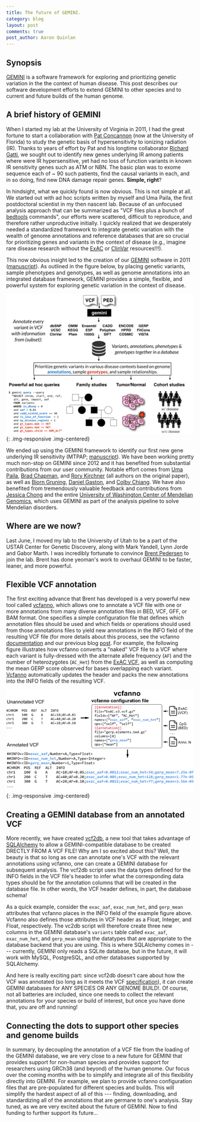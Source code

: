 ```yaml
---
title: The future of GEMINI. 
category: blog
layout: post
comments: true
post_author: Aaron Quinlan
---
```


Synopsis
-------------
[GEMINI](http://gemini.readthedocs.org/en/latest/) is a software framework for exploring and prioritizing genetic variation in the the context of human disease. This post describes our software development efforts to extend GEMINI to other species and to current and future builds of the human genome.

A brief history of GEMINI
-------------------------

When I started my lab at the University of Virginia in 2011, I had the great fortune to start a collaboration with [Pat Concannon](http://diabetes.ufl.edu/research/our-team/patrick-concannon/) (now at the University of Florida) to study the genetic basis of hypersensitivity to ionizing radiation (IR). Thanks to years of effort by Pat and his longtime collaborator [Richard Gatti](http://people.healthsciences.ucla.edu/institution/personnel?personnel_id=8090), we sought out to identify new genes underlying IR among patients where were IR hypersensitive, yet had no loss of function variants in known IR sensitivity genes such as ATM or NBN. The basic plan was to exome sequence each of ~ 90 such patients, find the causal variants in each, and in so doing, find new DNA damage repair genes. **Simple, right**?

In hindsight, what we quickly found is now obvious. This is not simple at all. We started out with ad hoc scripts written by myself and Uma Paila, the first postdoctoral scientist in my then nascent lab. Because of an unfocused analysis approach that can be summarized as "VCF files plus a bunch of [bedtools](http://bedtools.readthedocs.org/en/latest/) commands", our efforts were scattered, difficult to reproduce, and therefore rather unproductive initially. I quickly realized that we desperately needed a standardized framework to integrate genetic variation with the wealth of genome annotations and reference databases that are so crucial for prioritizing genes and variants in the context of disease (e.g., imagine rare disease research without the [ExAC](http://exac.broadinstitute.org/) or [ClinVar](http://www.ncbi.nlm.nih.gov/clinvar/) resources!!!).

This now obvious insight led to the creation of our [GEMINI](http://gemini.readthedocs.org/en/latest/) software in 2011 ([manuscript](http://journals.plos.org/ploscompbiol/article?id=10.1371/journal.pcbi.1003153)). As outlined in the figure below, by placing genetic variants, sample phenotypes and genotypes, as well as genome annotations into an integrated database framework, GEMINI provides a simple, flexible, and powerful system for exploring genetic variation in the context of disease.

![gemini overview](/img/blog/gemini_overview.png){: .img-responsive .img-centered}

We ended up using the GEMINI framework to identify our first new gene underlying IR sensitivity (MTPAP; [manuscript](http://www.ncbi.nlm.nih.gov/pubmed/24651433)). We have been working pretty much non-stop on GEMINI since 2012 and it has benefited from substantial contributions from our user community. Notable effort comes from [Uma Paila](https://github.com/udp3f), [Brad Chapman](https://github.com/chapmanb), and [Rory Kirchner](https://github.com/roryk) (all authors on the original paper), as well as [Bjorn Gruning](https://github.com/bgruening), [Daniel Gaston](https://github.com/dgaston), and [Colby Chiang](https://github.com/cc2qe). We have also benefited from tremendously valuable feedback and contributions from [Jessica Chong](https://twitter.com/jxchong) and the entire [University of Washington Center of Mendelian Genomics](http://uwcmg.org/), which uses GEMINI as part of the analysis pipeline to solve Mendelian disorders.

Where are we now?
-----------------
Last June, I moved my lab to the University of Utah to be a part of the USTAR Center for Genetic Discovery, along with Mark Yandell, Lynn Jorde and Gabor Marth. I was incredibly fortunate to convince [Brent Pedersen](https://github.com/brentp) to join the lab. Brent has done yeoman's work to overhaul GEMINI to be faster, leaner, and more powerful. 


Flexible VCF annotation
-----------------------------------------------
The first exciting advance that Brent has developed is a very powerful new tool called [vcfanno](https://github.com/brentp/vcfanno), which allows one to annotate a VCF file with one or more annotations from many diverse annotation files in BED, VCF, GFF, or BAM format. One specifies a simple configuration file that defines which annotation files should be used and which fields or operations should used from those annotations files to yield new annotations in the INFO field of the resulting VCF file (for more details about this process, see the vcfanno [documentation](https://github.com/brentp/vcfanno) and our previous blog [post](http://127.0.0.1:4000/blog/2016/01/08/combine-ExAC-w-vcfanno.html). For example, the following figure illustrates how vcfanno converts a "naked" VCF file to a VCF where each variant is fully-dressed with the alternate allele frequency (``AF``) and the number of heterozygotes (``AC_Het``) from the [ExAC VCF](ftp://ftp.broadinstitute.org/pub/ExAC_release/release0.3/), as well as computing the mean GERP score observed for bases overlapping each variant. [Vcfanno](https://github.com/brentp/vcfanno) automatically updates the header and packs the new annotations into the INFO fields of the resulting VCF.

![gemini overview](/img/blog/vcfanno-overview.png){: .img-responsive .img-centered}

Creating a GEMINI database from an annotated VCF 
-------------------------------------------------
More recently, we have created [vcf2db](https://github.com/quinlan-lab/vcf2db), a new tool that takes advantage of [SQLAlchemy](http://www.sqlalchemy.org/) to allow a GEMINI-compatible database to be created DRECTLY FROM A VCF FILE! Why am I so excited about this? Well, the beauty is that so long as one can annotate one's VCF with the relevant annotations using vcfanno, one can create a GEMINI database for subsequent analysis. The vcf2db script uses the data types defined for the INFO fields in the VCF file's header to infer what the corresponding data types should be for the annotation columns that will be created in the database file. In other words, the VCF header defines, in part, the database schema! 

As a quick example, consider the ``exac_aaf``, ``exac_num_het``, and ``gerp_mean`` attributes that vcfanno places in the INFO field of the example figure above. Vcfanno also defines those attributes in VCF header as a Float, Integer, and Float, respectively. The vc2db script will therefore create three new columns in the GEMINI database's ``variants`` table called ``exac_aaf``, ``exac_num_het``, and ``gerp_mean`` using the  datatypes that are appropriate to the database backend that you are using. This is where SQLAlchemy comes in --- currently, GEMINI only reads a SQLite database, but in the future, it will work with MySQL, PostgreSQL, and other databases supported by SQLAlchemy.

And here is really exciting part: since vcf2db doesn't care about how the VCF was annotated (so long as it meets the VCF [specification](https://samtools.github.io/hts-specs/)), it can create GEMINI databases for ANY SPECIES OR ANY GENOME BUILD!. Of course, not all batteries are included, since one needs to collect the relevant annotations for your species or build of interest, but once you have done that, you are off and running!


Connecting the dots to support other species and genome builds
---------------------------------------------------------------
In summary, by decoupling the annotation of a VCF file from the loading of the GEMINI database, we are very close to a new future for GEMINI that provides support for non-human species and provides support for researchers using GRCh38 (and beyond) of the human genome. Our focus over the coming months with be to simplify and integrate all of this flexibility directly into GEMINI. For example, we plan to provide vcfanno configuration files that are pre-populated for different species and builds. This will simplify the hardest aspect of all of this --- finding, downloading, and standardizing all of the annotations that are germane to one's analysis. Stay tuned, as we are very excited about the future of GEMINI. Now to find funding to further support its future...

